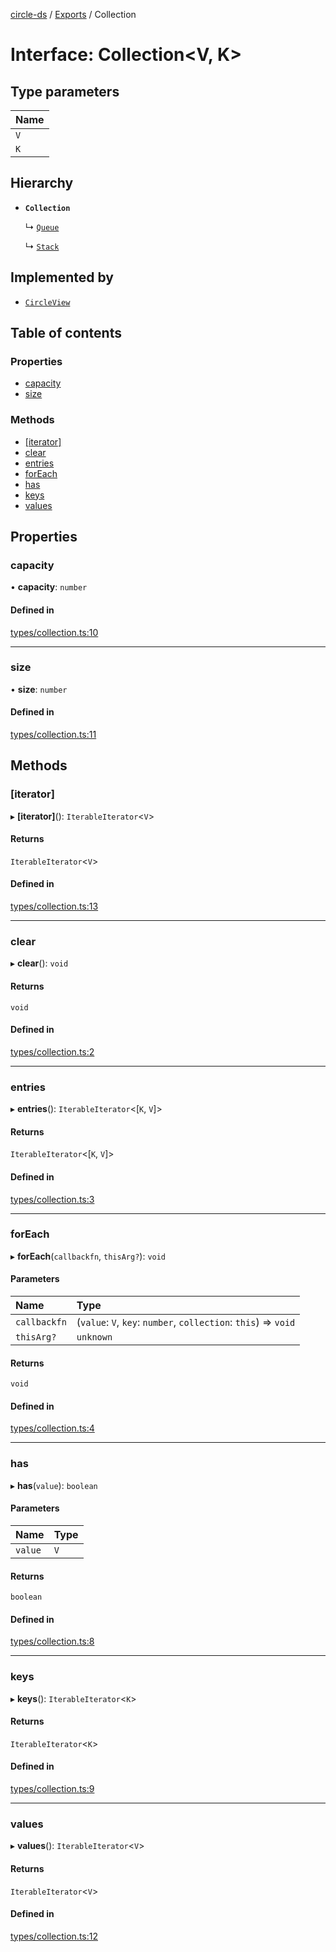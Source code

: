 [circle-ds](../README.md) / [Exports](../modules.md) / Collection

# Interface: Collection\<V, K\>

## Type parameters

| Name |
| :--- |
| `V`  |
| `K`  |

## Hierarchy

- **`Collection`**

  ↳ [`Queue`](Queue.md)

  ↳ [`Stack`](Stack.md)

## Implemented by

- [`CircleView`](../classes/CircleView.md)

## Table of contents

### Properties

- [capacity](Collection.md#capacity)
- [size](Collection.md#size)

### Methods

- [[iterator]](Collection.md#[iterator])
- [clear](Collection.md#clear)
- [entries](Collection.md#entries)
- [forEach](Collection.md#foreach)
- [has](Collection.md#has)
- [keys](Collection.md#keys)
- [values](Collection.md#values)

## Properties

### capacity

• **capacity**: `number`

#### Defined in

[types/collection.ts:10](https://github.com/havelessbemore/circle-ds/blob/e529369/src/types/collection.ts#L10)

---

### size

• **size**: `number`

#### Defined in

[types/collection.ts:11](https://github.com/havelessbemore/circle-ds/blob/e529369/src/types/collection.ts#L11)

## Methods

### [iterator]

▸ **[iterator]**(): `IterableIterator`\<`V`\>

#### Returns

`IterableIterator`\<`V`\>

#### Defined in

[types/collection.ts:13](https://github.com/havelessbemore/circle-ds/blob/e529369/src/types/collection.ts#L13)

---

### clear

▸ **clear**(): `void`

#### Returns

`void`

#### Defined in

[types/collection.ts:2](https://github.com/havelessbemore/circle-ds/blob/e529369/src/types/collection.ts#L2)

---

### entries

▸ **entries**(): `IterableIterator`\<[`K`, `V`]\>

#### Returns

`IterableIterator`\<[`K`, `V`]\>

#### Defined in

[types/collection.ts:3](https://github.com/havelessbemore/circle-ds/blob/e529369/src/types/collection.ts#L3)

---

### forEach

▸ **forEach**(`callbackfn`, `thisArg?`): `void`

#### Parameters

| Name         | Type                                                            |
| :----------- | :-------------------------------------------------------------- |
| `callbackfn` | (`value`: `V`, `key`: `number`, `collection`: `this`) => `void` |
| `thisArg?`   | `unknown`                                                       |

#### Returns

`void`

#### Defined in

[types/collection.ts:4](https://github.com/havelessbemore/circle-ds/blob/e529369/src/types/collection.ts#L4)

---

### has

▸ **has**(`value`): `boolean`

#### Parameters

| Name    | Type |
| :------ | :--- |
| `value` | `V`  |

#### Returns

`boolean`

#### Defined in

[types/collection.ts:8](https://github.com/havelessbemore/circle-ds/blob/e529369/src/types/collection.ts#L8)

---

### keys

▸ **keys**(): `IterableIterator`\<`K`\>

#### Returns

`IterableIterator`\<`K`\>

#### Defined in

[types/collection.ts:9](https://github.com/havelessbemore/circle-ds/blob/e529369/src/types/collection.ts#L9)

---

### values

▸ **values**(): `IterableIterator`\<`V`\>

#### Returns

`IterableIterator`\<`V`\>

#### Defined in

[types/collection.ts:12](https://github.com/havelessbemore/circle-ds/blob/e529369/src/types/collection.ts#L12)
